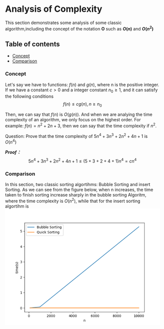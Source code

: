 # Analysis of Complexity
This section demonstrates some analysis of some classic algorithm,including the concept of the notation **O** such as **$O(n)$** and  **$O(n^2)$**


  ## Table of contents
 - [Concept](#concept)
 - [Comparison](#comparison)



### Concept
Let's say we have to functions: $f(n)$ and $g(n)$, where n is the positive integer. If we have a constant $c> 0$ and a integer constant $n_0\ge  1$, and it can satisfy the following conditions $$ f(n) \le cg(n), n \ge n_0$$ 

Then, we can say that $f(n)$ is $O(g(n))$. And when we are analying the time complexity of an algorithm, we only focus on the highest order. For example: $f(n)=n^2+2n+3$, then we can say that the time complexity if $n^2$.

Question: Prove that the time complexity of $5n^4+3n^3+2n^2+4n+1$ is $O(n^4)$

***Proof：*** $$5n^4+3n^3+2n^2+4n+1\le (5+3+2+4+1)n^4=cn^4$$


### Comparison

In this section, two classic sorting algortihms: Bubble Sorting and insert Sorting.
As we can see from the figure below, when n increases, the time taken to finish sorting increase sharply in the bubble sorting Algoritm, where the time complexity is $O(n^2)$, while that for the insert sorting algortihm is 
![Comparison](https://github.com/lyb1234567/CS_Self_Study/blob/master/Data%20Structre%20and%20Algorithm/Comparison.png?raw=true)
